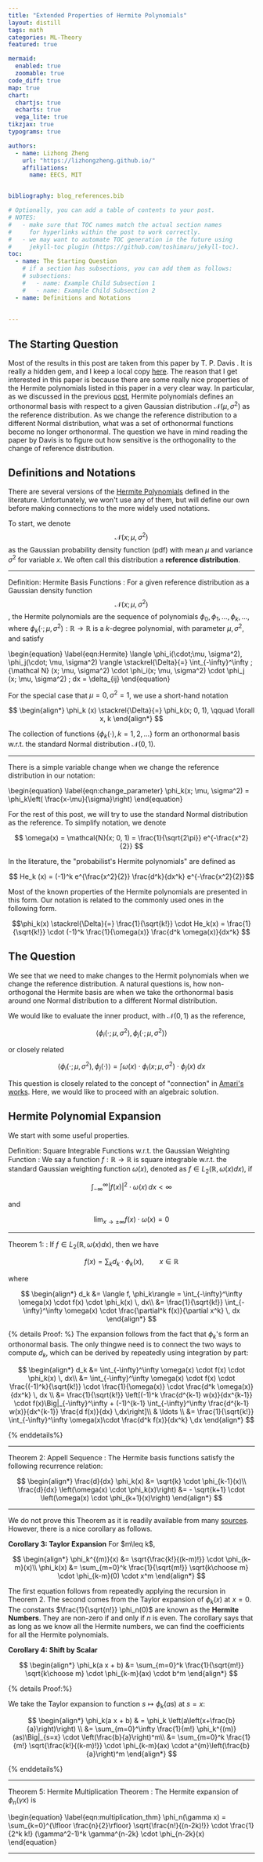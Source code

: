 ```yaml
---
title: "Extended Properties of Hermite Polynomials"
layout: distill
tags: math
categories: ML-Theory
featured: true

mermaid:
  enabled: true
  zoomable: true
code_diff: true
map: true
chart:
  chartjs: true
  echarts: true
  vega_lite: true
tikzjax: true
typograms: true

authors:
  - name: Lizhong Zheng
    url: "https://lizhongzheng.github.io/"
    affiliations:
      name: EECS, MIT


bibliography: blog_references.bib

# Optionally, you can add a table of contents to your post.
# NOTES:
#   - make sure that TOC names match the actual section names
#     for hyperlinks within the post to work correctly.
#   - we may want to automate TOC generation in the future using
#     jekyll-toc plugin (https://github.com/toshimaru/jekyll-toc).
toc:
  - name: The Starting Question
    # if a section has subsections, you can add them as follows:
    # subsections:
    #   - name: Example Child Subsection 1
    #   - name: Example Child Subsection 2
  - name: Definitions and Notations
  
 
---
```


## The Starting Question
Most of the results in this post are taken from this paper by T. P. Davis <d-cite key="TPDavis2024"></d-cite>. It is really a hidden gem, and I keep a local copy [here](/assets/pdf/DavisTP2024.pdf). The reason that I get interested in this paper is because there are some really nice properties of the Hermite polynomials listed in this paper in a very clear way. In particular, as we discussed in the previous [post](https://lizhongzheng.github.io/blog/2025/Hermite/), Hermite polynomials defines an orthonormal basis with respect to a given Gaussian distribution $\mathcal N(\mu, \sigma^2)$ as the reference distribution. As we change the reference distribution to a different Normal distribution, what was a set of orthonormal functions become no longer orthonormal. The question we have in mind reading the paper by Davis is to figure out how sensitive is the orthogonality to the change of reference distribution.  

## Definitions and Notations

There are several versions of the [Hermite Polynomials](https://en.wikipedia.org/wiki/Hermite_polynomials) defined in the literature. Unfortunately, we won't use any of them, but will define our own before making connections to the more widely used notations. 

To start, we denote $${\mathcal N}(x; \mu, \sigma^2)$$ as the Gaussian probability density function (pdf) with mean $\mu$ and variance $\sigma^2$ for variable $x$. We often call this distribution a **reference distribution**.

---
Definition: Hermite Basis Functions
: For a given reference distribution as a Gaussian density function $${\mathcal N}(x; \mu, \sigma^2)$$, the Hermite polynomials are the sequence of polynomials $\phi_0, \phi_1, \ldots, \phi_k, \ldots$, where $\phi_k(\cdot; \mu, \sigma^2): \mathbb {R \longrightarrow R}$ is a $k$-degree polynomial, with parameter $\mu, \sigma^2$, and satisfy

\begin{equation}
\label{eqn:Hermite}
\langle \phi_i(\cdot;\mu, \sigma^2), \phi_j(\cdot; \mu, \sigma^2) \rangle \stackrel{\Delta}{=} \int_{-\infty}^\infty \; {\mathcal N} (x; \mu, \sigma^2) \cdot \phi_i(x; \mu, \sigma^2) \cdot \phi_j (x; \mu, \sigma^2) \; dx = \delta_{ij}
\end{equation}

For the special case that $\mu=0, \sigma^2=1$, we use a short-hand notation 

$$
\begin{align*}
\phi_k (x) \stackrel{\Delta}{=} \phi_k(x; 0, 1), \qquad \forall x, k
\end{align*}
$$

The collection of functions $\{\phi_k(\cdot), k=1, 2, \ldots\}$ form an orthonormal basis w.r.t. the standard Normal distribution $\mathcal {N}(0,1)$.

---

There is a simple variable change when we change the reference distribution in our notation:

\begin{equation}
\label{eqn:change_parameter}
\phi_k(x; \mu, \sigma^2) = \phi_k\left( \frac{x-\mu}{\sigma}\right)
\end{equation}

For the rest of this post, we will try to use the standard Normal distribution as the reference. To simplify notation, we denote

$$
\omega(x) = \mathcal{N}(x; 0, 1) = \frac{1}{\sqrt{2\pi}} e^{-\frac{x^2}{2}}
$$


In the literature, the "probabilist's Hermite polynomials" are defined as

$$ He_k (x) = (-1)^k e^{\frac{x^2}{2}} \frac{d^k}{dx^k} e^{-\frac{x^2}{2}}$$

Most of the known properties of the Hermite polynomials are presented in this form. Our notation is related to the commonly used ones in the following form. 

$$\phi_k(x) \stackrel{\Delta}{=} \frac{1}{\sqrt{k!}} \cdot He_k(x) = \frac{1}{\sqrt{k!}} \cdot (-1)^k \frac{1}{\omega(x)} \frac{d^k \omega(x)}{dx^k} $$


## The Question

We see that we need to make changes to the Hermit polynomials when we change the reference distribution. A natural questions is, how non-orthogonal the Hermite basis are when we take the orthonormal basis around one Normal distribution to a different Normal distribution. 


We would like to evaluate the inner product, with $\mathcal{N}(0,1)$ as the reference,

$$
\langle \phi_i(\cdot; \mu, \sigma^2), \phi_j(\cdot; \mu, \sigma^2) \rangle
$$

or closely related

$$
\langle \phi_i(\cdot; \mu, \sigma^2), \phi_j(\cdot) \rangle = \int \omega(x) \cdot \phi_i(x; \mu, \sigma^2) \cdot \phi_j(x) \; dx
$$

This question is closely related to the concept of "connection" in [Amari's works](https://bookstore.ams.org/mmono-191). Here, we would like to proceed with an algebraic solution. 

## Hermite Polynomial Expansion

We start with some useful properties. 

Definition: Square Integrable Functions w.r.t. the Gaussian Weighting Function
: 
We say a function $f: \mathbb{R} \to \mathbb {R}$ is square integrable w.r.t. the standard Gaussian weighting function $\omega(x)$, denoted as $f \in L_2(\mathbb {R}, \omega(x)dx)$, if 

$$
\int_{-\infty}^\infty |f(x)|^2 \cdot \omega(x) \, dx < \infty
$$

and 

$$
\lim_{x \to \pm \infty} f(x)\cdot \omega(x) = 0
$$


---
Theorem 1: 
: 
If $f \in L_2(\mathbb{R}, \omega(x)dx)$, then we have 

$$
f(x) = \sum_k  d_k \cdot \phi_k(x) , \qquad x \in\mathbb{R}
$$

where 

$$
\begin{align*}
d_k &= \langle f, \phi_k\rangle = \int_{-\infty}^\infty \omega(x) \cdot f(x) \cdot \phi_k(x) \, dx\\
&= \frac{1}{\sqrt{k!}} \int_{-\infty}^\infty \omega(x) \cdot \frac{\partial^k f(x)}{\partial x^k} \, dx
\end{align*}
$$


{% details Proof: %}
The expansion follows from the fact that $\phi_k$'s form an orthonormal basis. The only thingwe need is to connect the two ways to compute $d_k$, which can be derived by repeatedly using integration by part: 

$$
\begin{align*}
d_k &=  \int_{-\infty}^\infty \omega(x) \cdot f(x) \cdot \phi_k(x) \, dx\\
&= \int_{-\infty}^\infty \omega(x) \cdot f(x) \cdot \frac{(-1)^k}{\sqrt{k!}} \cdot \frac{1}{\omega(x)} \cdot \frac{d^k \omega(x)}{dx^k} \, dx \\
&= \frac{1}{\sqrt{k!}} \left[(-1)^k \frac{d^{k-1} w(x)}{dx^{k-1}} \cdot f(x)\Big|_{-\infty}^\infty + (-1)^{k-1} \int_{-\infty}^\infty \frac{d^{k-1} w(x)}{dx^{k-1}}  \frac{d f(x)}{dx} \,dx\right]\\
& \ldots \\
&= \frac{1}{\sqrt{k!}} \int_{-\infty}^\infty \omega(x)\cdot  \frac{d^k f(x)}{dx^k} \,dx
\end{align*}
$$

{% enddetails%}

---
Theorem 2: Appell Sequence
: 
The Hermite basis functions satisfy the following recurrence relation: 

$$
\begin{align*}
\frac{d}{dx} \phi_k(x) &= \sqrt{k} \cdot \phi_{k-1}(x)\\
\frac{d}{dx} \left(\omega(x) \cdot \phi_k(x)\right) &= - \sqrt{k+1} \cdot \left(\omega(x) \cdot \phi_{k+1}(x)\right)
\end{align*}
$$

---

We do not prove this Theorem as it is readily available from many [sources](https://lizhongzheng.github.io/blog/2025/Hermite/). However, there is a nice corollary as follows. 

<div class="corollary-box" markdown="1">
  <strong>Corollary 3: Taylor Expansion</strong>  
  For $m\leq k$, 

$$
\begin{align*}
\phi_k^{(m)}(x) &= \sqrt{\frac{k!}{(k-m)!}} \cdot \phi_{k-m}(x)\\
\phi_k(x) &= \sum_{m=0}^k \frac{1}{\sqrt{m!}} \sqrt{k\choose m} \cdot \phi_{k-m}(0) \cdot x^m 
\end{align*}
$$

</div>

The first equation follows from repeatedly applying the recursion in Theorem 2. The second comes from the Taylor expansion of $\phi_k(x)$ at $x=0$. The constants $\frac{1}{\sqrt{n!}} \phi_n(0)$ are known as the **Hermite Numbers**. They are non-zero if and only if $n$ is even. The corollary says that as long as we know all the Hermite numbers, we can find the coefficients for all the Hermite polynomials.

<div class="corollary-box" markdown="1">
  <strong>Corollary 4: Shift by Scalar</strong>  

$$
\begin{align*}
\phi_k(a x + b)  &= \sum_{m=0}^k \frac{1}{\sqrt{m!}} \sqrt{k\choose m} \cdot \phi_{k-m}(ax) \cdot b^m
\end{align*}
$$

</div>

{% details Proof:%}

We take the Taylor expansion to function $s \mapsto \phi_k(a s)$ at $s=x$: 

$$
\begin{align*}
\phi_k(a x + b) & = \phi_k \left(a\left(x+\frac{b}{a}\right)\right) \\
&= \sum_{m=0}^\infty \frac{1}{m!} \phi_k^{(m)}(as)\Big|_{s=x} \cdot \left(\frac{b}{a}\right)^m\\
&= \sum_{m=0}^k \frac{1}{m!} \sqrt{\frac{k!}{(k-m)!}} \cdot \phi_{k-m}(ax) \cdot a^{m}\left(\frac{b}{a}\right)^m
\end{align*}
$$


{% enddetails%}

---
Theorem 5: Hermite Multiplication Theorem
: 
The Hermite expansion of $\phi_n(\gamma x)$ is 

\begin{equation}
\label{eqn:multiplication_thm}
\phi_n(\gamma x) = \sum_{k=0}^{\lfloor \frac{n}{2}\rfloor} \sqrt{\frac{n!}{(n-2k)!}} \cdot \frac{1}{2^k k!} (\gamma^2-1)^k \gamma^{n-2k} \cdot \phi_{n-2k}(x)
\end{equation}

---